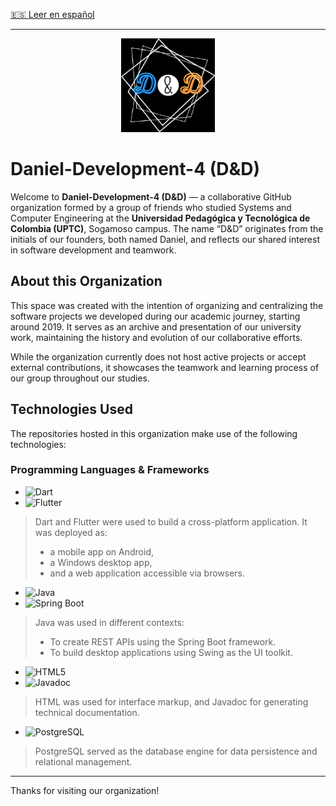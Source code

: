 [🇪🇸 Leer en español](README.es.md)

---

<p align="center">
  <img src="./logo.png" alt="D&D Logo" width="150"/>
</p>

# Daniel-Development-4 (D&D)

Welcome to **Daniel-Development-4 (D&D)** — a collaborative GitHub organization formed by a group of friends who studied Systems and Computer Engineering at the **Universidad Pedagógica y Tecnológica de Colombia (UPTC)**, Sogamoso campus. The name “D&D” originates from the initials of our founders, both named Daniel, and reflects our shared interest in software development and teamwork.

## About this Organization

This space was created with the intention of organizing and centralizing the software projects we developed during our academic journey, starting around 2019. It serves as an archive and presentation of our university work, maintaining the history and evolution of our collaborative efforts.

While the organization currently does not host active projects or accept external contributions, it showcases the teamwork and learning process of our group throughout our studies.

## Technologies Used

The repositories hosted in this organization make use of the following technologies:

### **Programming Languages & Frameworks**

- ![Dart](https://img.shields.io/badge/Dart-0175C2?style=for-the-badge&logo=dart&logoColor=white)
- ![Flutter](https://img.shields.io/badge/Flutter-02569B?style=for-the-badge&logo=flutter&logoColor=white)

> Dart and Flutter were used to build a cross-platform application. It was deployed as:
> - a mobile app on Android,
> - a Windows desktop app,
> - and a web application accessible via browsers.

- ![Java](https://img.shields.io/badge/java-%23ED8B00.svg?style=for-the-badge&logo=openjdk&logoColor=white)
- ![Spring Boot](https://img.shields.io/badge/Spring%20Boot-6DB33F?style=for-the-badge&logo=spring-boot&logoColor=white)

> Java was used in different contexts:
> - To create REST APIs using the Spring Boot framework.
> - To build desktop applications using Swing as the UI toolkit.

- ![HTML5](https://img.shields.io/badge/HTML5-E34F26?style=for-the-badge&logo=html5&logoColor=white)
- ![Javadoc](https://img.shields.io/badge/Javadoc-007396?style=for-the-badge&logo=java&logoColor=white)

> HTML was used for interface markup, and Javadoc for generating technical documentation.

- ![PostgreSQL](https://img.shields.io/badge/PostgreSQL-4169E1?style=for-the-badge&logo=postgresql&logoColor=white)

> PostgreSQL served as the database engine for data persistence and relational management.

---

Thanks for visiting our organization!

